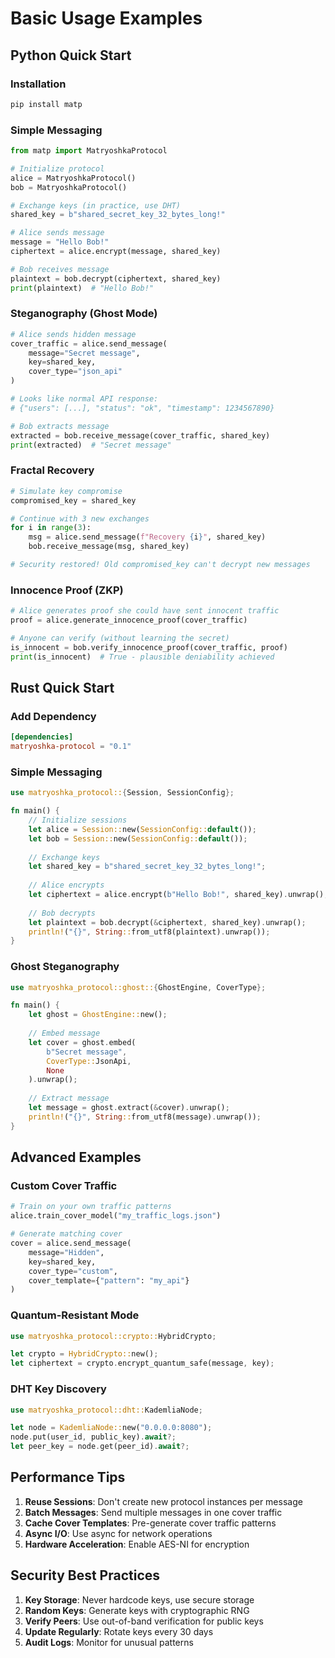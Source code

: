 # Basic Usage Examples

## Python Quick Start

### Installation
```bash
pip install matp
```

### Simple Messaging
```python
from matp import MatryoshkaProtocol

# Initialize protocol
alice = MatryoshkaProtocol()
bob = MatryoshkaProtocol()

# Exchange keys (in practice, use DHT)
shared_key = b"shared_secret_key_32_bytes_long!"

# Alice sends message
message = "Hello Bob!"
ciphertext = alice.encrypt(message, shared_key)

# Bob receives message
plaintext = bob.decrypt(ciphertext, shared_key)
print(plaintext)  # "Hello Bob!"
```

### Steganography (Ghost Mode)
```python
# Alice sends hidden message
cover_traffic = alice.send_message(
    message="Secret message",
    key=shared_key,
    cover_type="json_api"
)

# Looks like normal API response:
# {"users": [...], "status": "ok", "timestamp": 1234567890}

# Bob extracts message
extracted = bob.receive_message(cover_traffic, shared_key)
print(extracted)  # "Secret message"
```

### Fractal Recovery
```python
# Simulate key compromise
compromised_key = shared_key

# Continue with 3 new exchanges
for i in range(3):
    msg = alice.send_message(f"Recovery {i}", shared_key)
    bob.receive_message(msg, shared_key)

# Security restored! Old compromised_key can't decrypt new messages
```

### Innocence Proof (ZKP)
```python
# Alice generates proof she could have sent innocent traffic
proof = alice.generate_innocence_proof(cover_traffic)

# Anyone can verify (without learning the secret)
is_innocent = bob.verify_innocence_proof(cover_traffic, proof)
print(is_innocent)  # True - plausible deniability achieved
```

## Rust Quick Start

### Add Dependency
```toml
[dependencies]
matryoshka-protocol = "0.1"
```

### Simple Messaging
```rust
use matryoshka_protocol::{Session, SessionConfig};

fn main() {
    // Initialize sessions
    let alice = Session::new(SessionConfig::default());
    let bob = Session::new(SessionConfig::default());
    
    // Exchange keys
    let shared_key = b"shared_secret_key_32_bytes_long!";
    
    // Alice encrypts
    let ciphertext = alice.encrypt(b"Hello Bob!", shared_key).unwrap();
    
    // Bob decrypts
    let plaintext = bob.decrypt(&ciphertext, shared_key).unwrap();
    println!("{}", String::from_utf8(plaintext).unwrap());
}
```

### Ghost Steganography
```rust
use matryoshka_protocol::ghost::{GhostEngine, CoverType};

fn main() {
    let ghost = GhostEngine::new();
    
    // Embed message
    let cover = ghost.embed(
        b"Secret message",
        CoverType::JsonApi,
        None
    ).unwrap();
    
    // Extract message
    let message = ghost.extract(&cover).unwrap();
    println!("{}", String::from_utf8(message).unwrap());
}
```

## Advanced Examples

### Custom Cover Traffic
```python
# Train on your own traffic patterns
alice.train_cover_model("my_traffic_logs.json")

# Generate matching cover
cover = alice.send_message(
    message="Hidden",
    key=shared_key,
    cover_type="custom",
    cover_template={"pattern": "my_api"}
)
```

### Quantum-Resistant Mode
```rust
use matryoshka_protocol::crypto::HybridCrypto;

let crypto = HybridCrypto::new();
let ciphertext = crypto.encrypt_quantum_safe(message, key);
```

### DHT Key Discovery
```rust
use matryoshka_protocol::dht::KademliaNode;

let node = KademliaNode::new("0.0.0.0:8080");
node.put(user_id, public_key).await?;
let peer_key = node.get(peer_id).await?;
```

## Performance Tips

1. **Reuse Sessions**: Don't create new protocol instances per message
2. **Batch Messages**: Send multiple messages in one cover traffic
3. **Cache Cover Templates**: Pre-generate cover traffic patterns
4. **Async I/O**: Use async for network operations
5. **Hardware Acceleration**: Enable AES-NI for encryption

## Security Best Practices

1. **Key Storage**: Never hardcode keys, use secure storage
2. **Random Keys**: Generate keys with cryptographic RNG
3. **Verify Peers**: Use out-of-band verification for public keys
4. **Update Regularly**: Rotate keys every 30 days
5. **Audit Logs**: Monitor for unusual patterns
